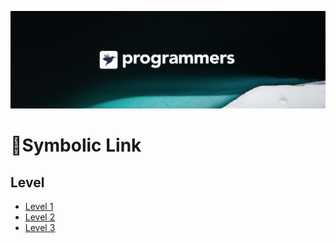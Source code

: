 [![background](./background.png)](https://programmers.co.kr/)
# :dart:Symbolic Link

## Level
* [Level 1](./)
* [Level 2](./)
* [Level 3](./)
